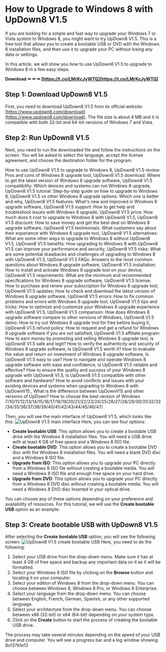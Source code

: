 # How to Upgrade to Windows 8 with UpDown8 V1.5
 
If you are looking for a simple and fast way to upgrade your Windows 7 or Vista system to Windows 8, you might want to try UpDown8 V1.5. This is a free tool that allows you to create a bootable USB or DVD with the Windows 8 installation files, and then use it to upgrade your PC without losing any data or settings.
 
In this article, we will show you how to use UpDown8 V1.5 to upgrade to Windows 8 in a few easy steps.
 
**Download ✑ ✑ ✑ [https://t.co/LMrKcJyWTQ](https://t.co/LMrKcJyWTQ)**


 
## Step 1: Download UpDown8 V1.5
 
First, you need to download UpDown8 V1.5 from its official website: [https://www.updown8.com/download](https://www.updown8.com/download). The file size is about 4 MB and it is compatible with both 32-bit and 64-bit versions of Windows 7 and Vista.
 
## Step 2: Run UpDown8 V1.5
 
Next, you need to run the downloaded file and follow the instructions on the screen. You will be asked to select the language, accept the license agreement, and choose the destination folder for the program.
 
How to use UpDown8 V1.5 to upgrade to Windows 8,  UpDown8 V1.5 review: Pros and cons of Windows 8 upgrade tool,  UpDown8 V1.5 download: Where to get the latest version of Windows 8 upgrade software,  UpDown8 V1.5 compatibility: Which devices and systems can run Windows 8 upgrade,  UpDown8 V1.5 tutorial: Step-by-step guide on how to upgrade to Windows 8,  UpDown8 V1.5 vs other Windows 8 upgrade options: Which one is better and why,  UpDown8 V1.5 features: What's new and improved in Windows 8 upgrade software,  UpDown8 V1.5 support: How to get help and troubleshoot issues with Windows 8 upgrade,  UpDown8 V1.5 price: How much does it cost to upgrade to Windows 8 with UpDown8 V1.5,  UpDown8 V1.5 discount: How to save money and get the best deal on Windows 8 upgrade software,  UpDown8 V1.5 testimonials: What customers say about their experience with Windows 8 upgrade tool,  UpDown8 V1.5 alternatives: What are some other ways to upgrade to Windows 8 without UpDown8 V1.5,  UpDown8 V1.5 benefits: How upgrading to Windows 8 with UpDown8 V1.5 can improve your performance and security,  UpDown8 V1.5 risks: What are some potential drawbacks and challenges of upgrading to Windows 8 with UpDown8 V1.5,  UpDown8 V1.5 FAQs: Answers to the most common questions about Windows 8 upgrade software,  UpDown8 V1.5 installation: How to install and activate Windows 8 upgrade tool on your device,  UpDown8 V1.5 requirements: What are the minimum and recommended specifications for Windows 8 upgrade software,  UpDown8 V1.5 license: How to purchase and renew your subscription for Windows 8 upgrade tool,  UpDown8 V1.5 updates: How to check and download the latest version of Windows 8 upgrade software,  UpDown8 V1.5 errors: How to fix common problems and errors with Windows 8 upgrade tool,  UpDown8 V1.5 tips and tricks: How to optimize and customize your Windows 8 upgrade experience with UpDown8 V1.5,  UpDown8 V1.5 comparison: How does Windows 8 upgrade software compare to other versions of Windows,  UpDown8 V1.5 demo: How to try out Windows 8 upgrade tool for free before buying it,  UpDown8 V1.5 refund policy: How to request and get a refund for Windows 8 upgrade software if you are not satisfied,  UpDown8 V1.5 affiliate program: How to earn money by promoting and selling Windows 8 upgrade tool,  Is UpDown8 V1.5 safe and legit? How to verify the authenticity and security of Windows 8 upgrade software,  Is UpDown8 V1.5 worth it? How to evaluate the value and return on investment of Windows 8 upgrade software,  Is UpDown8 V1.5 easy to use? How to navigate and operate Windows 8 upgrade software with ease and confidence,  Is UpDown8 V1.5 reliable and effective? How to ensure the quality and success of your Windows 8 upgrade with UpDown8 V1.5,  Is UpDown8 V1.5 compatible with other software and hardware? How to avoid conflicts and issues with your existing devices and systems when upgrading to Windows 8 with UpDownV15.,  What is the difference between UpDownV15 and other versions of UpDown? How to choose the best version of Windows 7/10/11/12/13/14/15/16/17/18/19/20/21/22/23/24/25/26/27/28/29/30/31/32/33/34/35/36/37/38/39/40/41/42/43/44/45/46/47/
 
Then, you will see the main interface of UpDown8 V1.5, which looks like this:
 ![UpDown8 V1.5 main interface](https://www.updown8.com/images/updown8-main.png) 
Here, you can see four options:
 
- **Create bootable USB**: This option allows you to create a bootable USB drive with the Windows 8 installation files. You will need a USB drive with at least 4 GB of free space and a Windows 8 ISO file.
- **Create bootable DVD**: This option allows you to create a bootable DVD disc with the Windows 8 installation files. You will need a blank DVD disc and a Windows 8 ISO file.
- **Upgrade from ISO**: This option allows you to upgrade your PC directly from a Windows 8 ISO file without creating a bootable media. You will need a Windows 8 ISO file and enough free space on your hard drive.
- **Upgrade from DVD**: This option allows you to upgrade your PC directly from a Windows 8 DVD disc without creating a bootable media. You will need a Windows 8 DVD disc inserted in your optical drive.

You can choose any of these options depending on your preference and availability of resources. For this tutorial, we will use the **Create bootable USB** option as an example.
 
## Step 3: Create bootable USB with UpDown8 V1.5
 
After selecting the **Create bootable USB** option, you will see the following screen:
 ![UpDown8 V1.5 create bootable USB](https://www.updown8.com/images/updown8-usb.png) 
Here, you need to do the following:

1. Select your USB drive from the drop-down menu. Make sure it has at least 4 GB of free space and backup any important data on it as it will be formatted.
2. Select your Windows 8 ISO file by clicking on the **Browse** button and locating it on your computer.
3. Select your edition of Windows 8 from the drop-down menu. You can choose between Windows 8, Windows 8 Pro, or Windows 8 Enterprise.
4. Select your language from the drop-down menu. You can choose between English, French, German, Spanish, or any other supported language.
5. Select your architecture from the drop-down menu. You can choose between x86 (32-bit) or x64 (64-bit) depending on your system type.
6. Click on the **Create** button to start the process of creating the bootable USB drive.

The process may take several minutes depending on the speed of your USB drive and computer. You will see a progress bar and a log window showing
 8cf37b1e13
 
